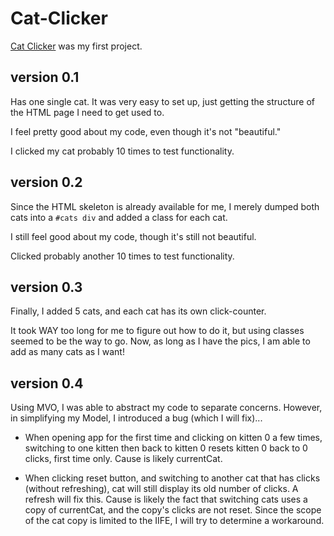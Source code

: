 # Cat-Clicker

[Cat Clicker](http://abustamam.github.io/Cat-Clicker) was my first project. 

## version 0.1

Has one single cat. It was very easy to set up, just getting the structure of the HTML page I need to get used to. 

I feel pretty good about my code, even though it's not "beautiful."

I clicked my cat probably 10 times to test functionality. 

## version 0.2

Since the HTML skeleton is already available for me, I merely dumped both cats into a `#cats div` and added a class for each cat. 

I still feel good about my code, though it's still not beautiful. 

Clicked probably another 10 times to test functionality. 

## version 0.3

Finally, I added 5 cats, and each cat has its own click-counter. 

It took WAY too long for me to figure out how to do it, but using classes seemed to be the way to go. Now, as long as I have the pics, I am able to add as many cats as I want!

## version 0.4 

Using MVO, I was able to abstract my code to separate concerns. However, in simplifying my Model, I introduced a bug (which I will fix)...

- When opening app for the first time and clicking on kitten 0 a few times, switching to one kitten then back to kitten 0 resets kitten 0 back to 0 clicks, first time only. Cause is likely currentCat.

- When clicking reset button, and switching to another cat that has clicks (without refreshing), cat will still display its old number of clicks. A refresh will fix this. Cause is likely the fact that switching cats uses a copy of currentCat, and the copy's clicks are not reset. Since the scope of the cat copy is limited to the IIFE, I will try to determine a workaround. 
